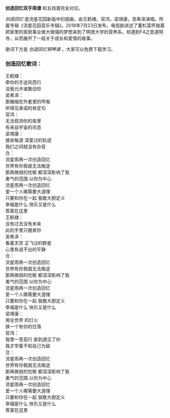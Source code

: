 

**创造回忆双手简谱** 和五线谱完全对应。

_创造回忆_
是流星花园新版中的插曲，由王鹤棣，官鸿，梁靖康，吴希泽演唱。所属专辑《流星花园音乐专辑》。2018年7月23日发布。电视剧讲述了董杉菜怀揣着把家里的家厨事业做大做强的梦想来到了明德大学的营养系，却遇到F4之首道明寺，从而展开了一段关于成长和爱情的故事。

歌词下方是 _创造回忆钢琴谱_ ，大家可以免费下载学习。

### 创造回忆歌词：

王鹤棣：  
牵你的手逆风而行  
没我允许谁敢动你  
吴希泽：  
那蜷缩在外套里的呼吸  
听得见承诺的肯定句  
官鸿：  
无法观测你的夜里  
有来自宇宙的讯息  
梁靖康：  
接收每道 深爱过的轨迹  
我们之间就没有杂音  
合：  
流星雨再一次创造回忆  
世界有你我就无法叛逆  
那再微弱的忧郁 都深深影响了我  
勇气的范围 以你为中心  
流星雨再一次创造回忆  
爱一个人哪需要大道理  
只要和你在一起 我敢大胆定义  
幸福是什么 快乐又是什么  
答案在这里  
王鹤棣：  
没有过去没有未来  
此刻手里只握紧你  
吴希泽：  
看着天空 正飞过的群星  
心里有说不出的平静  
合：  
流星雨再一次创造回忆  
世界有你我就无法叛逆  
那再微弱的忧郁 都深深影响了我  
勇气的范围 以你为中心  
流星雨再一次创造回忆  
爱一个人哪需要大道理  
只要和你在一起 我敢大胆定义  
幸福是什么 快乐又是什么  
梁靖康：  
用全世界 的灯火  
换一个有你的日落  
官鸿：  
我曾一意孤行 直到遇见了你  
我才学着不和自己为敌  
合：  
流星雨再一次创造回忆  
世界有你我就无法叛逆  
那再微弱的忧郁 都深深影响了我  
勇气的范围 以你为中心  
流星雨再一次创造回忆  
爱一个人哪需要大道理  
只要和你在一起 我敢大胆定义  
幸福是什么 快乐又是什么  
答案在这里

